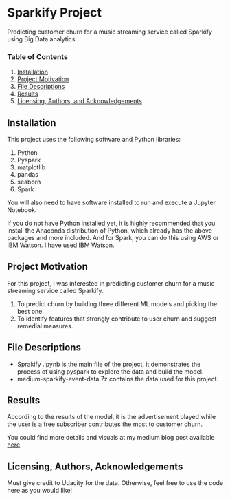 # Sparkify Project

Predicting customer churn for a music streaming service called Sparkify using Big Data analytics.

### Table of Contents

1. [Installation](#installation)
2. [Project Motivation](#motivation)
3. [File Descriptions](#files)
4. [Results](#results)
5. [Licensing, Authors, and Acknowledgements](#licensing)

## Installation <a name="installation"></a>

This project uses the following software and Python libraries:

1. Python
2. Pyspark
3. matplotlib
4. pandas
5. seaborn
6. Spark

You will also need to have software installed to run and execute a Jupyter Notebook.

If you do not have Python installed yet, it is highly recommended that you install the Anaconda distribution of Python, which already has the above packages and more included. And for Spark, you can do this using AWS or IBM Watson. I have used IBM Watson.


## Project Motivation<a name="motivation"></a>

For this project, I was interested in predicting customer churn for a music streaming service called Sparkify.

1. To predict churn by building three different ML models and picking the best one.
2. To identify features that strongly contribute to user churn and suggest remedial measures.


## File Descriptions <a name="files"></a>

* Sprakify .ipynb is the main file of the project, it demonstrates the process of using pyspark to explore the data and build the model.
* medium-sparkify-event-data.7z contains the data used for this project.

## Results<a name="results"></a>

According to the results of the model, it is the advertisement played while the user is a free subscriber contributes the most to customer churn. 

You could find more details and visuals at my medium blog post available [here](https://medium.com/@karvsmech/understanding-customer-churn-2a07a639720f).

## Licensing, Authors, Acknowledgements<a name="licensing"></a>

Must give credit to Udacity for the data. Otherwise, feel free to use the code here as you would like!


